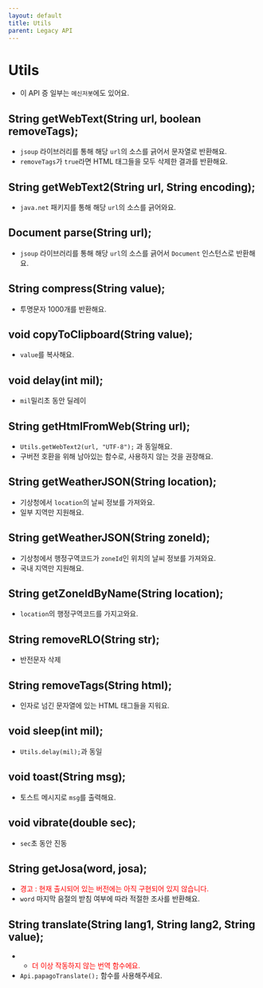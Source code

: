 ```yaml
---
layout: default
title: Utils
parent: Legacy API
---
```


# Utils
* 이 API 증 일부는 `메신저봇`에도 있어요.

## String getWebText(String url, boolean removeTags);
* `jsoup` 라이브러리를 통해 해당 `url`의 소스를 긁어서 문자열로 반환해요.
* `removeTags`가 `true`라면 HTML 태그들을 모두 삭제한 결과를 반환해요.

## String getWebText2(String url, String encoding);
* `java.net` 패키지를 통해 해당 `url`의 소스를 긁어와요.

## Document parse(String url);
* `jsoup` 라이브러리를 통해 해당 `url`의 소스를 긁어서 `Document` 인스턴스로 반환해요.


## String compress(String value);
* 투명문자 1000개를 반환해요.

## void copyToClipboard(String value);
* `value`를 복사해요.

## void delay(int mil);
* `mil`밀리초 동안 딜레이

## String getHtmlFromWeb(String url);
* `Utils.getWebText2(url, "UTF-8");` 과 동일해요.
* 구버전 호환을 위해 남아있는 함수로, 사용하지 않는 것을 권장해요.

## String getWeatherJSON(String location);
* 기상청에서 `location`의 날씨 정보를 가져와요.
* 일부 지역만 지원해요.

## String getWeatherJSON(String zoneId);
* 기상청에서 행정구역코드가 `zoneId`인 위치의 날씨 정보를 가져와요.
* 국내 지역만 지원해요.

## String getZoneIdByName(String location);
* `location`의 행정구역코드를 가지고와요.

## String removeRLO(String str);
* 반전문자 삭제

## String removeTags(String html);
* 인자로 넘긴 문자열에 있는 HTML 태그들을 지워요.

## void sleep(int mil);
* `Utils.delay(mil);`과 동일

## void toast(String msg);
* 토스트 메시지로 `msg`를 출력해요.

## void vibrate(double sec);
* `sec`초 동안 진동

## String getJosa(word, josa);
* <span style="color:red">경고 : 현재 출시되어 있는 버전에는 아직 구현되어 있지 않습니다.</span>
* `word` 마지막 음절의 받침 여부에 따라 적절한 조사를 반환해요.


## String translate(String lang1, String lang2, String value);
* * <span style="color:red">더 이상 작동하지 않는 번역 함수에요.</span>
* `Api.papagoTranslate();` 함수를 사용해주세요.